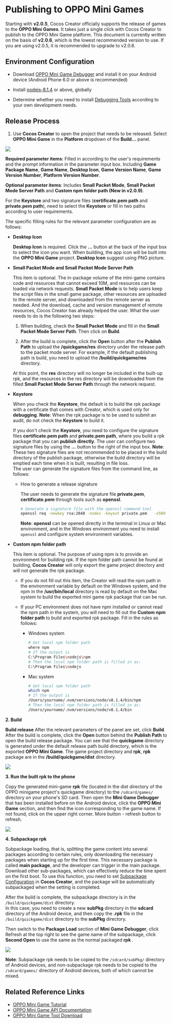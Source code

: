 # Publishing to OPPO Mini Games

Starting with __v2.0.5__, Cocos Creator officially supports the release of games to the **OPPO Mini Games**. It takes just a single click with Cocos Creator to publish to the OPPO Mini Game platform. This document is currently written on the basis of **v2.0.6**, which is the lowest recommended version to use. If you are using v2.0.5, it is recommended to upgrade to v2.0.6.

## Environment Configuration

- Download [OPPO Mini Game Debugger](http://cdofs.oppomobile.com/cdo-activity/static/quickgame/tools//bbce19cecbf7c26c396762d61192a11e.zip) and install it on your Android device (Android Phone 6.0 or above is recommended)

- Install [nodejs-8.1.4](https://nodejs.org/zh-cn/download/) or above, globally

- Determine whether you need to install [Debugging Tools](http://cdofs.oppomobile.com/cdo-activity/static/quickgame/tools//6de9d1c3f06030ae7c52f5105f60383f.zip) according to your own development needs.

## Release Process

1. Use __Cocos Creator__ to open the project that needs to be released. Select **OPPO Mini Game** in the **Platform** dropdown of the **Build...** panel.

![](./publish-oppo-instant-games/build_option.jpg)

**Required parameter items**: Filled in according to the user's requirements and the prompt information in the parameter input box. Including **Game Package Name**, **Game Name**, **Desktop Icon**, **Game Version Name**, **Game Version Number**, **Platform Version Number**.

**Optional parameter items**: Includes **Small Packet Mode**, **Small Packet Mode Server Path** and **Custom npm folder path (New in v2.0.9)**.

For the **Keystore** and two signature files (**certificate.pem path** and **private.pem path**), need to select the **Keystore** or fill in two paths according to user requirements.

The specific filling rules for the relevant parameter configuration are as follows:

- **Desktop Icon**

  **Desktop Icon** is required. Click the **...** button at the back of the input box to select the icon you want. When building, the app icon will be built into the __OPPO Mini Game__ project. **Desktop Icon** suggest using PNG picture.

- **Small Packet Mode and Small Packet Mode Server Path**

  This item is optional. The in-package volume of the mini-game contains code and resources that cannot exceed 10M, and resources can be loaded via network requests. **Small Packet Mode** is to help users keep the script files in the small game package, other resources are uploaded to the remote server, and downloaded from the remote server as needed. And the download, cache and version management of remote resources, Cocos Creator has already helped the user. What the user needs to do is the following two steps:

  1. When building, check the **Small Packet Mode** and fill in the **Small Packet Mode Server Path**. Then click on **Build**.

  2. After the build is complete, click the **Open** button after the **Publish Path** to upload the **/quickgame/res** directory under the release path to the packet mode server. For example, if the default publishing path is build, you need to upload the **/build/quickgame/res** directory.

  At this point, the **res** directory will no longer be included in the built-up rpk, and the resources in the res directory will be downloaded from the filled **Small Packet Mode Server Path** through the network request.

- **Keystore**

  When you check the **Keystore**, the default is to build the rpk package with a certificate that comes with Creator, which is used only for **debugging**. **Note**: When the rpk package is to be used to submit an audit, do not check the **Keystore** to build it.
  
  If you don't check the **Keystore**, you need to configure the signature files **certificate.pem path** and **private.pem path**, where you build a rpk package that you can **publish directly**. The user can configure two signature files by using the **...** button to the right of the input box. **Note**: These two signature files are not recommended to be placed in the build directory of the publish package, otherwise the build directory will be emptied each time when it is built, resulting in file loss.<br>
  The user can generate the signature files from the command line, as follows:

    - How to generate a release signature

      The user needs to generate the signature file **private.pem**, **certificate.pem** through tools such as **openssl**.

      ```bash
      # Generate a signature file with the openssl command tool
      openssl req -newkey rsa:2048 -nodes -keyout private.pem   -x509 -days 3650 -out certificate.pem
      ```

      **Note**: **openssl** can be opened directly in the terminal in Linux or Mac environment, and in the Windows environment you need to install `openssl` and configure system environment variables.

- **Custom npm folder path**

  This item is optional. The purpose of using npm is to provide an environment for building rpk. If the npm folder path cannot be found at building, __Cocos Creator__ will only export the game project directory and will not generate the rpk package.
  
  - If you do not fill out this item, the Creator will read the npm path in the environment variable by default on the Windows system, and the npm in the **/usr/bin/local** directory is read by default on the Mac system to build the exported mini game rpk package that can be run.
  - If your PC environment does not have npm installed or cannot read the npm path in the system, you will need to fill out the **Custom npm folder path** to build and exported rpk package. Fill in the rules as follows:

    - Windows system

      ```bash
      # Get local npm folder path
      where npm
      # If the output is
      C:\Program Files\nodejs\npm
      # Then the local npm folder path is filled in as:
      C:\Program Files\nodejs
      ```

    - Mac system

      ```bash
      # Get local npm folder path
      which npm
      # If the output is
      /Users/yourname/.nvm/versions/node/v8.1.4/bin/npm
      # Then the local npm folder path is filled in as:
      /Users/yourname/.nvm/versions/node/v8.1.4/bin
      ```

**2. Build**

**Build release** After the relevant parameters of the panel are set, click **Build**. After the build is complete, click the **Open** button behind the **Publish Path** to open the build release package. You can see that the **quickgame** directory is generated under the default release path build directory, which is the exported __OPPO Mini Game__. The game project directory and **rpk**, **rpk** package are in the __/build/quickgame/dist__ directory.

![](./publish-oppo-instant-games/package.jpg)

**3. Run the built rpk to the phone**

Copy the generated mini-game **rpk** file (located in the dist directory of the OPPO minigame project's quickgame directory) to the `/sdcard/games/` directory on your phone's SD card. Then open the **Mini Game Debugger** that has been installed before on the Android device, click the **OPPO Mini Game** section, and then find the icon corresponding to the game name. If not found, click on the upper right corner. More button - refresh button to refresh.

![](./publish-oppo-instant-games/rpk_games.jpg)

**4. Subpackage rpk**

Subpackage loading, that is, splitting the game content into several packages according to certain rules, only downloading the necessary packages when starting up for the first time. This necessary package is called **main package**, and the developer can trigger in the main package. Download other sub-packages, which can effectively reduce the time spent on the first boot. To use this function, you need to set [Subpackage Configuration](../scripting/subpackage.md) in __Cocos Creator__, and the package will be automatically subpackaged when the setting is completed.

After the build is complete, the subpackage directory is in the `/build/quickgame/dist` directory. <br>
In this case, you need to create a new **subPkg** directory in the **sdcard** directory of the Android device, and then copy the **.rpk** file in the `/build/quickgame/dist` directory to the **subPkg** directory.

Then switch to the **Package Load** section of **Mini Game Debugger**, click Refresh at the top right to see the game name of the subpackage, click **Second Open** to use the same as the normal packaged **rpk** .

![](./publish-oppo-instant-games/run_subpackage.jpg)

**Note**: Subpackage rpk needs to be copied to the `/sdcard/subPkg/` directory of Android devices, and non-subpackage rpk needs to be copied to the `/sdcard/games/` directory of Android devices, both of which cannot be mixed.

## Related Reference Links

- [OPPO Mini Game Tutorial](https://cdofs.oppomobile.com/cdo-activity/static/201810/26/quickgame/documentation/games/quickgame.html)
- [OPPO Mini Game API Documentation](https://cdofs.oppomobile.com/cdo-activity/static/201810/26/quickgame/documentation/feature/account.html)
- [OPPO Mini Game Tool Download](https://cdofs.oppomobile.com/cdo-activity/static/201810/26/quickgame/documentation/games/use.html)
